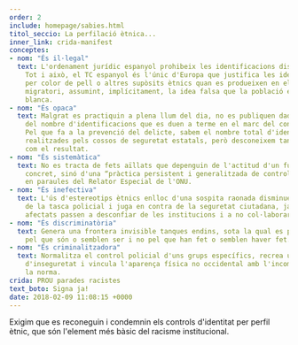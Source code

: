 ```yaml
---
order: 2
include: homepage/sabies.html
titol_seccio: La perfilació ètnica...
inner_link: crida-manifest
conceptes:
- nom: "És il·legal"
  text: L'ordenament jurídic espanyol prohibeix les identificacions discriminatòries.
    Tot i això, el TC espanyol és l'únic d'Europa que justifica les identificacions
    per color de pell o altres supòsits ètnics quan es produeixen en el marc del control
    migratori, assumint, implícitament, la idea falsa que la població espanyola és
    blanca.
- nom: "És opaca"
  text: Malgrat es practiquin a plena llum del dia, no es publiquen dades oficials
    del nombre d'identificacions que es duen a terme en el marc del control migratori.
    Pel que fa a la prevenció del delicte, sabem el nombre total d'identificacions
    realitzades pels cossos de seguretat estatals, però desconeixem tant la motivació
    com el resultat.
- nom: "És sistemàtica"
  text: No es tracta de fets aïllats que depenguin de l'actitud d'un funcionari en
    concret, sinó d'una “pràctica persistent i generalitzada de control identitari”,
    en paraules del Relator Especial de l'ONU.
- nom: "És inefectiva"
  text: L'ús d'estereotips ètnics enlloc d'una sospita raonada disminueix l'eficàcia
    de la tasca policial i juga en contra de la seguretat ciutadana, ja que els col·lectius
    afectats passen a desconfiar de les institucions i a no col·laborar-hi.
- nom: "És discriminatòria"
  text: Genera una frontera invisible tanques endins, sota la qual es para a les persones
    pel que són o semblen ser i no pel que han fet o semblen haver fet.
- nom: "És criminalitzadora"
  text: Normalitza el control policial d'uns grups específics, recrea una sensació
    d'inseguretat i vincula l'aparença física no occidental amb l'incompliment de
    la norma.
crida: PROU parades racistes
text_boto: Signa ja!
date: 2018-02-09 11:08:15 +0000
---
```

Exigim que es reconeguin i condemnin els controls d'identitat per perfil ètnic, que són l'element més bàsic del racisme institucional.
